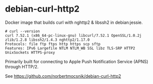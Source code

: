 # debian-curl-http2
Docker image that builds curl with nghttp2 &amp; libssh2 in debian:jessie.

```
# curl --version
curl 7.52.1 (x86_64-pc-linux-gnu) libcurl/7.52.1 OpenSSL/1.0.2j zlib/1.2.8 libssh2/1.4.3 nghttp2/1.17.0
Protocols: file ftp ftps http https scp sftp 
Features: IPv6 Largefile NTLM NTLM_WB SSL libz TLS-SRP HTTP2 UnixSockets HTTPS-proxy 
```

Primarily built for connecting to Apple Push Notification Service (APNS) through HTTP/2.

See https://github.com/norbertmocsnik/debian-curl-http2